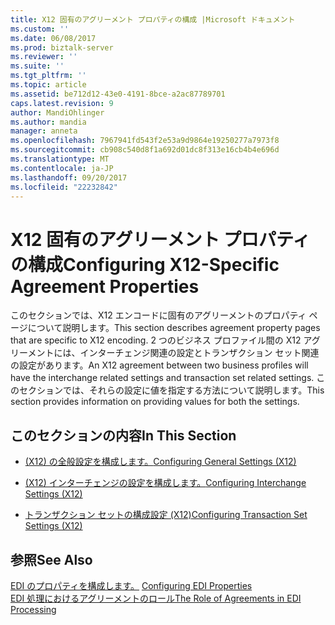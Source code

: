 ```yaml
---
title: X12 固有のアグリーメント プロパティの構成 |Microsoft ドキュメント
ms.custom: ''
ms.date: 06/08/2017
ms.prod: biztalk-server
ms.reviewer: ''
ms.suite: ''
ms.tgt_pltfrm: ''
ms.topic: article
ms.assetid: be712d12-43e0-4191-8bce-a2ac87789701
caps.latest.revision: 9
author: MandiOhlinger
ms.author: mandia
manager: anneta
ms.openlocfilehash: 7967941fd543f2e53a9d9864e19250277a7973f8
ms.sourcegitcommit: cb908c540d8f1a692d01dc8f313e16cb4b4e696d
ms.translationtype: MT
ms.contentlocale: ja-JP
ms.lasthandoff: 09/20/2017
ms.locfileid: "22232842"
---
```

# <a name="configuring-x12-specific-agreement-properties"></a><span data-ttu-id="5b005-102">X12 固有のアグリーメント プロパティの構成</span><span class="sxs-lookup"><span data-stu-id="5b005-102">Configuring X12-Specific Agreement Properties</span></span>
<span data-ttu-id="5b005-103">このセクションでは、X12 エンコードに固有のアグリーメントのプロパティ ページについて説明します。</span><span class="sxs-lookup"><span data-stu-id="5b005-103">This section describes agreement property pages that are specific to X12 encoding.</span></span> <span data-ttu-id="5b005-104">2 つのビジネス プロファイル間の X12 アグリーメントには、インターチェンジ関連の設定とトランザクション セット関連の設定があります。</span><span class="sxs-lookup"><span data-stu-id="5b005-104">An X12 agreement between two business profiles will have the interchange related settings and transaction set related settings.</span></span> <span data-ttu-id="5b005-105">このセクションでは、それらの設定に値を指定する方法について説明します。</span><span class="sxs-lookup"><span data-stu-id="5b005-105">This section provides information on providing values for both the settings.</span></span>  
  
## <a name="in-this-section"></a><span data-ttu-id="5b005-106">このセクションの内容</span><span class="sxs-lookup"><span data-stu-id="5b005-106">In This Section</span></span>  
  
-   [<span data-ttu-id="5b005-107">(X12) の全般設定を構成します。</span><span class="sxs-lookup"><span data-stu-id="5b005-107">Configuring General Settings (X12)</span></span>](../core/configuring-general-settings-x12.md)  
  
-   [<span data-ttu-id="5b005-108">(X12) インターチェンジの設定を構成します。</span><span class="sxs-lookup"><span data-stu-id="5b005-108">Configuring Interchange Settings (X12)</span></span>](../core/configuring-interchange-settings-x12.md)  
  
-   [<span data-ttu-id="5b005-109">トランザクション セットの構成設定 (X12)</span><span class="sxs-lookup"><span data-stu-id="5b005-109">Configuring Transaction Set Settings (X12)</span></span>](../core/configuring-transaction-set-settings-x12.md)  
  
## <a name="see-also"></a><span data-ttu-id="5b005-110">参照</span><span class="sxs-lookup"><span data-stu-id="5b005-110">See Also</span></span>  
 <span data-ttu-id="5b005-111">[EDI のプロパティを構成します。](../core/configuring-edi-properties.md) </span><span class="sxs-lookup"><span data-stu-id="5b005-111">[Configuring EDI Properties](../core/configuring-edi-properties.md) </span></span>  
 [<span data-ttu-id="5b005-112">EDI 処理におけるアグリーメントのロール</span><span class="sxs-lookup"><span data-stu-id="5b005-112">The Role of Agreements in EDI Processing</span></span>](../core/the-role-of-agreements-in-edi-processing.md)